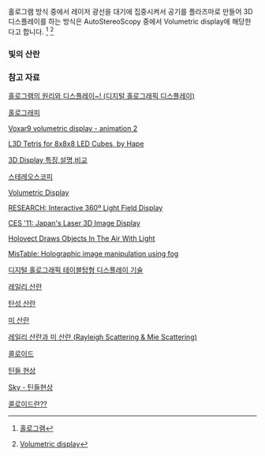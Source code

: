홀로그램 방식 중에서 레이저 광선을 대기에 집중시켜서 공기를 플라즈마로 만들어 3D 디스플레이를 하는 방식은 AutoStereoScopy 중에서 Volumetric display에 해당한다고 합니다. [^namu] [^wikipedia-volumetric-display]

### 빛의 산란



### 참고 자료

[홀로그램의 원리와 디스플레이~! (디지털 홀로그래픽 디스플레이)](http://blog.samsungdisplay.com/1043)

[홀로그래피](https://ko.wikipedia.org/wiki/홀로그래피)

[^namu]: [홀로그램](https://namu.wiki/w/홀로그램)

[^wikipedia-volumetric-display]: [Volumetric display](https://en.wikipedia.org/wiki/Volumetric_display)

[Voxar9 volumetric display - animation 2](https://www.youtube.com/watch?v=tEQ8930EQus)

[L3D Tetris for 8x8x8 LED Cubes, by Hape](https://vimeo.com/116985055)

[3D Display 특징,설명,비교](http://shyu0303.egloos.com/m/1554115)

[스테레오스코피](https://namu.wiki/w/스테레오스코피?from=Stereoscopy)

[Volumetric Display](https://namu.wiki/w/Volumetric%20Display)

[RESEARCH: Interactive 360º Light Field Display](https://www.youtube.com/watch?v=YKCUGQ-uo8c)

[CES '11: Japan's Laser 3D Image Display](https://www.youtube.com/watch?v=KfVS-npfVuY)

[Holovect Draws Objects In The Air With Light](https://www.youtube.com/watch?v=kPW7ffUr81g)

[MisTable: Holographic image manipulation using fog](https://www.youtube.com/watch?v=-VS1TkGTRsI)

[디지털 홀로그래픽 테이블탑형 디스플레이 기술](http://ettrends.etri.re.kr/ettrends/paper.do?paperno=0905002038)

[레일리 산란](https://ko.wikipedia.org/wiki/레일리_산란)

[탄성 산란](https://ko.wikipedia.org/wiki/탄성_산란)

[미 산란](https://ko.wikipedia.org/wiki/미_산란)

[레일리 산란과 미 산란 (Rayleigh Scattering & Mie Scattering)](http://blog.naver.com/PostView.nhn?blogId=sorkelf&logNo=40151907696)

[콜로이드](https://namu.wiki/w/콜로이드)

[틴들 현상](https://ko.wikipedia.org/wiki/틴들_현상)

[Sky - 틴들현상](http://bban2.tistory.com/14)

[콜로이드란??](http://hyperscience.tistory.com/entry/콜로이드)
